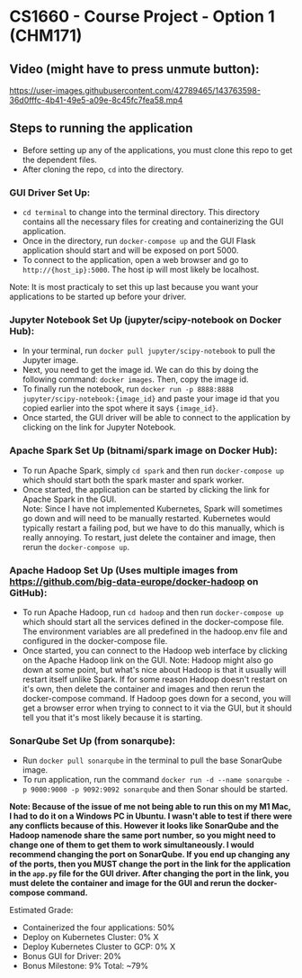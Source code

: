 # CS1660 - Course Project - Option 1 (CHM171)
## Video (might have to press unmute button):


https://user-images.githubusercontent.com/42789465/143763598-36d0fffc-4b41-49e5-a09e-8c45fc7fea58.mp4




## Steps to running the application
- Before setting up any of the applications, you must clone this repo to get the dependent files.
- After cloning the repo, `cd` into the directory. 

### GUI Driver Set Up:
- `cd terminal` to change into the terminal directory. This directory contains all the necessary files for creating and containerizing the GUI application.
- Once in the directory, run `docker-compose up` and the GUI Flask application should start and will be exposed on port 5000.
- To connect to the application, open a web browser and go to `http://{host_ip}:5000`. The host ip will most likely be localhost.  

Note: It is most practicaly to set this up last because you want your applications to be started up before your driver.

### Jupyter Notebook Set Up (jupyter/scipy-notebook on Docker Hub):
- In your terminal, run `docker pull jupyter/scipy-notebook` to pull the Jupyter image.
- Next, you need to get the image id. We can do this by doing the following command: `docker images`. Then, copy the image id.
- To finally run the notebook, run `docker run -p 8888:8888 jupyter/scipy-notebook:{image_id}` and paste your image id that you copied earlier into the spot where it says `{image_id}`.
- Once started, the GUI driver will be able to connect to the application by clicking on the link for Jupyter Notebook.

### Apache Spark Set Up (bitnami/spark image on Docker Hub):
- To run Apache Spark, simply `cd spark` and then run `docker-compose up` which should start both the spark master and spark worker.
- Once started, the application can be started by clicking the link for Apache Spark in the GUI.  
Note: Since I have not implemented Kubernetes, Spark will sometimes go down and will need to be manually restarted. Kubernetes would typically restart a failing pod, but we have to do this manually, which is really annoying. To restart, just delete the container and image, then rerun the `docker-compose up`.

### Apache Hadoop Set Up (Uses multiple images from https://github.com/big-data-europe/docker-hadoop on GitHub):
- To run Apache Hadoop, run `cd hadoop` and then run `docker-compose up` which should start all the services defined in the docker-compose file. The environment variables are all predefined in the hadoop.env file and configured in the docker-compose file. 
- Once started, you can connect to the Hadoop web interface by clicking on the Apache Hadoop link on the GUI.
Note: Hadoop might also go down at some point, but what's nice about Hadoop is that it usually will restart itself unlike Spark. If for some reason Hadoop doesn't restart on it's own, then delete the container and images and then rerun the docker-compose command. If Hadoop goes down for a second, you will get a browser error when trying to connect to it via the GUI, but it should tell you that it's most likely because it is starting.

### SonarQube Set Up (from sonarqube):
- Run `docker pull sonarqube` in the terminal to pull the base SonarQube image.
- To run application, run the command `docker run -d --name sonarqube -p 9000:9000 -p 9092:9092 sonarqube` and then Sonar should be started.  

**Note: Because of the issue of me not being able to run this on my M1 Mac, I had to do it on a Windows PC in Ubuntu. I wasn't able to test if there were any conflicts because of this. However it looks like SonarQube and the Hadoop namenode share the same port number, so you might need to change one of them to get them to work simultaneously. I would recommend changing the port on SonarQube. If you end up changing any of the ports, then you MUST change the port in the link for the application in the `app.py` file for the GUI driver. After changing the port in the link, you must delete the container and image for the GUI and rerun the docker-compose command.**

Estimated Grade:
- Containerized the four applications: 50%
- Deploy on Kubernetes Cluster: 0% X
- Deploy Kubernetes Cluster to GCP: 0% X
- Bonus GUI for Driver: 20%
- Bonus Milestone: 9%
Total: ~79%

